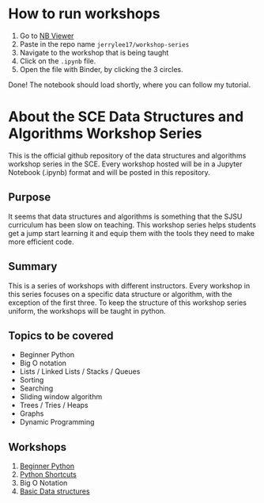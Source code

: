 # How to run workshops
1. Go to [NB Viewer](https://nbviewer.jupyter.org/)
1. Paste in the repo name `jerrylee17/workshop-series`
1. Navigate to the workshop that is being taught
1. Click on the `.ipynb` file.
1. Open the file with Binder, by clicking the 3 circles.

Done! The notebook should load shortly, where you can follow my tutorial.


# About the SCE Data Structures and Algorithms Workshop Series

This is the official github repository of the 
data structures and algorithms workshop series
in the SCE. Every workshop hosted will be in a 
Jupyter Notebook (.ipynb) format and will be 
posted in this repository. 

## Purpose
It seems that data structures and algorithms is something
that the SJSU curriculum has been slow on teaching. This 
workshop series helps students get a jump start learning
it and equip them with the tools they need to make more 
efficient code.

## Summary
This is a series of workshops with different instructors. 
Every workshop in this series focuses on a specific data
structure or algorithm, with the exception of the first 
three. To keep the structure of this workshop series uniform, 
the workshops will be taught in python. 

## Topics to be covered
- Beginner Python
- Big O notation
- Lists / Linked Lists / Stacks / Queues
- Sorting
- Searching
- Sliding window algorithm
- Trees / Tries / Heaps
- Graphs
- Dynamic Programming

## Workshops
1. [Beginner Python](https://github.com/evanugarte/PythonWorkshop)
2. [Python Shortcuts](https://github.com/jerrylee17/Python-shortcuts-workshop)
3. Big O Notation
4. [Basic Data structures](https://github.com/jerrylee17/workshop-series/tree/master/basic-data-structures)
